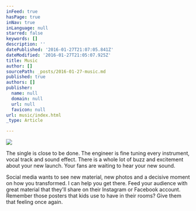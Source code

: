 ```yaml
---
inFeed: true
hasPage: true
inNav: true
inLanguage: null
starred: false
keywords: []
description: ''
datePublished: '2016-01-27T21:07:05.841Z'
dateModified: '2016-01-27T21:05:07.925Z'
title: Music
author: []
sourcePath: _posts/2016-01-27-music.md
published: true
authors: []
publisher:
  name: null
  domain: null
  url: null
  favicon: null
url: music/index.html
_type: Article

---
```

![](https://the-grid-user-content.s3-us-west-2.amazonaws.com/a07183b5-db02-4e6b-b77e-2ff50358ff33.png)

The single is close
to be done. The engineer is fine tuning every instrument, vocal track and sound
effect. There is a whole lot of buzz and excitement about your new launch. Your
fans are waiting to hear your new sound.

Social media wants to
see new material, new photos and a decisive moment on how you transformed. I
can help you get there. Feed your audience with great material that they'll
share on their Instagram or Facebook account. Remember those posters that kids
use to have in their rooms? Give them that feeling once again.